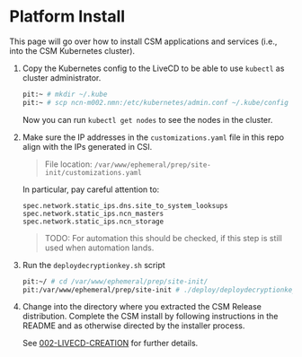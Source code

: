 # Platform Install

This page will go over how to install CSM applications and services (i.e., into the CSM Kubernetes cluster).


1. Copy the Kubernetes config to the LiveCD to be able to use `kubectl` as cluster administrator. 
    ```bash
    pit:~ # mkdir ~/.kube
    pit:~ # scp ncn-m002.nmn:/etc/kubernetes/admin.conf ~/.kube/config
    ```
    Now you can run `kubectl get nodes` to see the nodes in the cluster.

2. Make sure the IP addresses in the `customizations.yaml` file in this repo align with the IPs generated in CSI.  

    > File location: `/var/www/ephemeral/prep/site-init/customizations.yaml`

    In particular, pay careful attention to:

    ```
    spec.network.static_ips.dns.site_to_system_looksups
    spec.network.static_ips.ncn_masters
    spec.network.static_ips.ncn_storage
    ```
     > TODO: For automation this should be checked, if this step is still used when automation lands.

3. Run the `deploydecryptionkey.sh` script

    ```bash
    pit:~/ # cd /var/www/ephemeral/prep/site-init/
    pit:/var/www/ephemeral/prep/site-init # ./deploy/deploydecryptionkey.sh
    ```

4. Change into the directory where you extracted the CSM Release distribution. Complete the CSM install by following instructions in the README and as otherwise directed by the installer process.

    See [002-LIVECD-CREATION](002-LIVECD-CREATION.md) for further details.